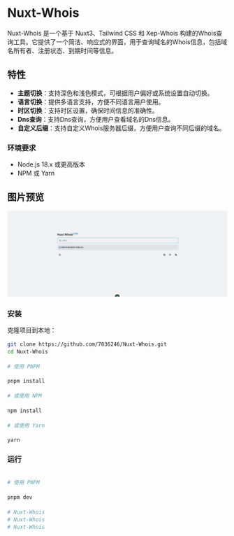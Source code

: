 # Nuxt-Whois

Nuxt-Whois 是一个基于 Nuxt3、Tailwind CSS 和 Xep-Whois 构建的Whois查询工具。它提供了一个简洁、响应式的界面，用于查询域名的Whois信息，包括域名所有者、注册状态、到期时间等信息。

## 特性

- **主题切换**：支持深色和浅色模式，可根据用户偏好或系统设置自动切换。
- **语言切换**：提供多语言支持，方便不同语言用户使用。
- **时区切换**：支持时区设置，确保时间信息的准确性。
- **Dns查询**：支持Dns查询，方便用户查看域名的Dns信息。
- **自定义后缀**：支持自定义Whois服务器后缀，方便用户查询不同后缀的域名。

### 环境要求

- Node.js 18.x 或更高版本
- NPM 或 Yarn

## 图片预览

![首页图片](./img/home.png)

### 安装

克隆项目到本地：

```bash
git clone https://github.com/7836246/Nuxt-Whois.git
cd Nuxt-Whois

# 使用 PNPM

pnpm install

# 或使用 NPM

npm install

# 或使用 Yarn

yarn
```

### 运行

```bash

# 使用 PNPM

pnpm dev

# Nuxt-Whois
# Nuxt-Whois
# Nuxt-Whois
